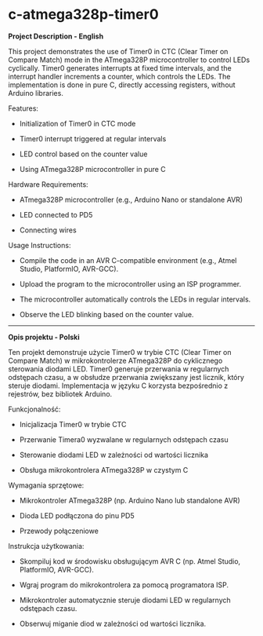 # c-atmega328p-timer0

**Project Description - English**

This project demonstrates the use of Timer0 in CTC (Clear Timer on Compare Match) mode in the ATmega328P microcontroller to control LEDs cyclically. Timer0 generates interrupts at fixed time intervals, and the interrupt handler increments a counter, which controls the LEDs. The implementation is done in pure C, directly accessing registers, without Arduino libraries.

Features:

- Initialization of Timer0 in CTC mode

- Timer0 interrupt triggered at regular intervals

- LED control based on the counter value

- Using ATmega328P microcontroller in pure C

Hardware Requirements:

- ATmega328P microcontroller (e.g., Arduino Nano or standalone AVR)

- LED connected to PD5

- Connecting wires

Usage Instructions:

- Compile the code in an AVR C-compatible environment (e.g., Atmel Studio, PlatformIO, AVR-GCC).

- Upload the program to the microcontroller using an ISP programmer.

- The microcontroller automatically controls the LEDs in regular intervals.

- Observe the LED blinking based on the counter value.

----------------------------------------------------------------------------------------------------------------------------------------------------------------------------------------------------------------------

**Opis projektu - Polski**

Ten projekt demonstruje użycie Timer0 w trybie CTC (Clear Timer on Compare Match) w mikrokontrolerze ATmega328P do cyklicznego sterowania diodami LED. Timer0 generuje przerwania w regularnych odstępach czasu, a w obsłudze przerwania zwiększany jest licznik, który steruje diodami. Implementacja w języku C korzysta bezpośrednio z rejestrów, bez bibliotek Arduino.

Funkcjonalność:

- Inicjalizacja Timer0 w trybie CTC

- Przerwanie Timera0 wyzwalane w regularnych odstępach czasu

- Sterowanie diodami LED w zależności od wartości licznika

- Obsługa mikrokontrolera ATmega328P w czystym C

Wymagania sprzętowe:

- Mikrokontroler ATmega328P (np. Arduino Nano lub standalone AVR)

- Dioda LED podłączona do pinu PD5

- Przewody połączeniowe

Instrukcja użytkowania:

- Skompiluj kod w środowisku obsługującym AVR C (np. Atmel Studio, PlatformIO, AVR-GCC).

- Wgraj program do mikrokontrolera za pomocą programatora ISP.

- Mikrokontroler automatycznie steruje diodami LED w regularnych odstępach czasu.

- Obserwuj miganie diod w zależności od wartości licznika.
